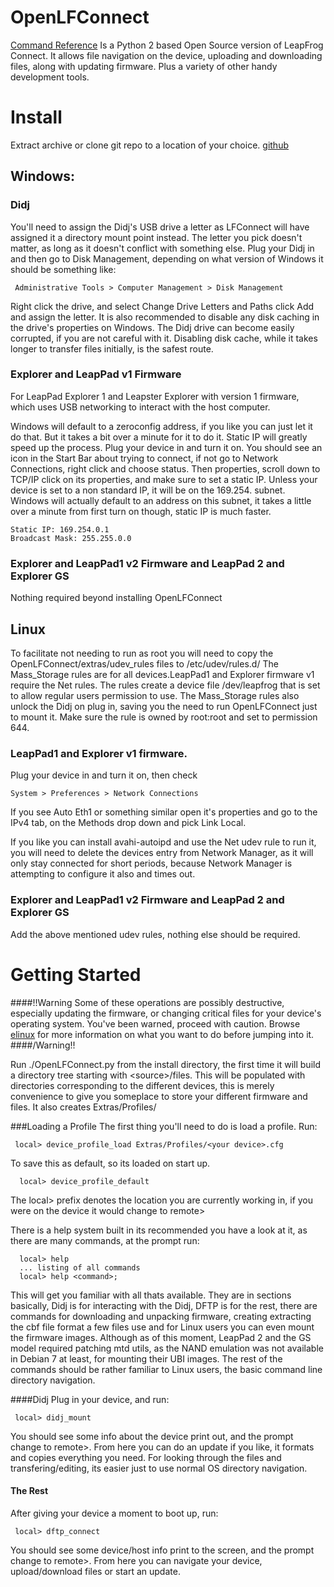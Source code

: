 OpenLFConnect
=
[Command Reference](tree/master/doc/command_reference.md)
Is a Python 2 based Open Source version of LeapFrog Connect. It allows file navigation on the device, uploading and downloading files, along with updating firmware. Plus a variety of other handy development tools.

Install
=
Extract archive or clone git repo to a location of your choice.
[github](https://github.com/jrspruitt/OpenLFConnect/wiki)

Windows:
--------------
### Didj
You'll need to assign the Didj's USB drive a letter as LFConnect will have assigned it a directory mount point instead. The letter you pick doesn't matter, as long as it doesn't conflict with something else. Plug your Didj in and then go to Disk Management, depending on what version of Windows it should be something like:

     Administrative Tools > Computer Management > Disk Management
Right click the drive, and select Change Drive Letters and Paths click Add and assign the letter.
It is also recommended to disable any disk caching in the drive's properties on Windows. The Didj drive can become easily corrupted, if you are not careful with it. Disabling disk cache, while it takes longer to transfer files initially, is the safest route.

### Explorer and LeapPad v1 Firmware
For LeapPad Explorer 1 and Leapster Explorer with version 1 firmware, which uses USB networking to interact with the host computer.

Windows will default to a zeroconfig address, if you like you can just let it do that. But it takes a bit over a minute for it to do it. Static IP will greatly speed up the process.
Plug your device in and turn it on. You should see an icon in the Start Bar about trying to connect, if not go to Network Connections, right click and choose status. Then properties, scroll down to TCP/IP click on its properties, and make sure to set a static IP. Unless your device is set to a non standard IP, it will be on the 169.254. subnet. Windows will actually default to an address on this subnet, it takes a little over a minute from first turn on though, static IP is much faster.

    Static IP: 169.254.0.1
    Broadcast Mask: 255.255.0.0

### Explorer and LeapPad1 v2 Firmware and LeapPad 2 and Explorer GS
Nothing required beyond installing OpenLFConnect

Linux
--------

To facilitate not needing to run as root you will need to copy the OpenLFConnect/extras/udev_rules files to /etc/udev/rules.d/ The Mass_Storage rules are for all devices.LeapPad1 and Explorer firmware v1 require the Net rules. The rules create a device file /dev/leapfrog that is set to allow regular users permission to use. The Mass_Storage rules also unlock the Didj on plug in, saving you the need to run OpenLFConnect just to mount it.
Make sure the rule is owned by root:root and set to permission 644.

### LeapPad1 and Explorer v1 firmware.
Plug your device in and turn it on, then check

    System > Preferences > Network Connections
If you see Auto Eth1 or something similar open it's properties and go to the IPv4 tab, on the Methods drop down and pick Link Local.

If you like you can install avahi-autoipd and use the Net udev rule to run it, you will need to delete the devices entry from Network Manager, as it will only stay connected for short periods, because Network Manager is attempting to configure it also and times out.

### Explorer and LeapPad1 v2 Firmware and LeapPad 2 and Explorer GS
Add the above mentioned udev rules, nothing else should be required.

Getting Started
===========
####!!Warning
Some of these operations are possibly destructive, especially updating the firmware, or changing critical files for your device's operating system. You've been warned, proceed with caution. Browse [elinux](http://elinux.org/LeapFrog_Pollux_Platform) for more information on what you want to do before jumping into it.
####/Warning!!

Run ./OpenLFConnect.py from the install directory, the first time it will build a directory tree starting with &lt;source&gt;/files. This will be populated with directories corresponding to the different devices, this is merely convenience to give you someplace to store your different firmware and files. It also creates Extras/Profiles/

###Loading  a Profile
The first thing you'll need to do is load a profile. Run:

     local> device_profile_load Extras/Profiles/<your device>.cfg
To save this as default, so its loaded on start up.

      local> device_profile_default

The local&gt; prefix denotes the location you are currently working in, if you were on the device it would change to remote&gt;

There is a help system built in its recommended you have a look at it, as there are many commands, at the prompt run:

      local> help
      ... listing of all commands
      local> help <command>;

This will get you familiar with all thats available. They are in sections basically, Didj is for interacting with the Didj, DFTP is for the rest, there are commands for downloading and unpacking firmware, creating extracting the cbf file format a few files use and for Linux users you can even mount the firmware images. Although as of this moment, LeapPad 2 and the GS model required patching mtd utils, as the NAND emulation was not available in Debian 7 at least, for mounting their UBI images. The rest of the commands should be rather familiar to Linux users, the basic command line directory navigation.

####Didj
Plug in your device, and run:

     local> didj_mount

You should see some info about the device print out, and the prompt change to remote&gt;. From here you can do an update if you like, it formats and copies everything you need. For looking through the files and transfering/editing, its easier just to use normal OS directory navigation.


#### The Rest
After giving your device a moment to boot up, run:

     local> dftp_connect

You should see some device/host info print to the screen, and the prompt change to remote&gt;. From here you can navigate your device, upload/download files or start an update.
